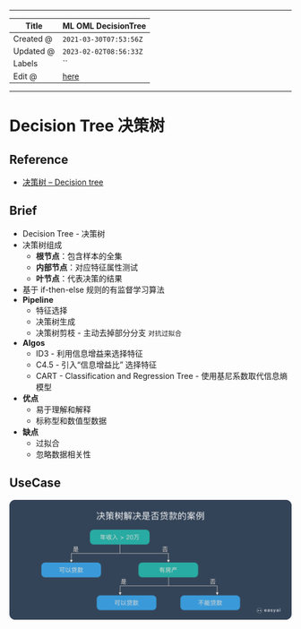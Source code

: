 -----

| Title     | ML OML DecisionTree                                   |
| --------- | ----------------------------------------------------- |
| Created @ | `2021-03-30T07:53:56Z`                                |
| Updated @ | `2023-02-02T08:56:33Z`                                |
| Labels    | \`\`                                                  |
| Edit @    | [here](https://github.com/junxnone/aiwiki/issues/113) |

-----

# Decision Tree 决策树

## Reference

  - [决策树 – Decision
    tree](https://easyai.tech/ai-definition/decision-tree/)

## Brief

  - Decision Tree - 决策树
  - 决策树组成
      - **根节点**：包含样本的全集
      - **内部节点**：对应特征属性测试
      - **叶节点**：代表决策的结果
  - 基于 if-then-else 规则的有监督学习算法
  - **Pipeline**
      - 特征选择
      - 决策树生成
      - 决策树剪枝 - 主动去掉部分分支 `对抗过拟合`
  - **Algos**
      - ID3 - 利用信息增益来选择特征
      - C4.5 - 引入“信息增益比” 选择特征
      - CART - Classification and Regression Tree - 使用基尼系数取代信息熵模型
  - **优点**
      - 易于理解和解释
      - 标称型和数值型数据
  - **缺点**
      - 过拟合
      - 忽略数据相关性

## UseCase

![image](media/c8cf53635e2f04911fd1ef28eda3fc7d529def96.png)
